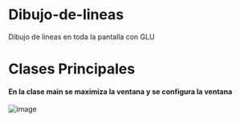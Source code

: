 # Dibujo-de-lineas
Dibujo de lineas en toda la pantalla con GLU

# Clases Principales

#### En la clase main se maximiza la ventana y se configura la ventana

![image](https://user-images.githubusercontent.com/71052252/132779194-7c9cf62b-d35f-4e0c-934f-8421a51e9fd2.png)




